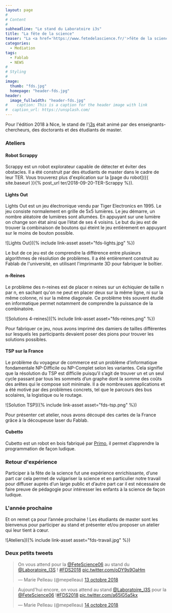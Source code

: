 ```yaml
---
layout: page
#
# Content
#
subheadline: "Le stand du Laboratoire i3s"
title: "La fête de la science"
teaser: "La <a href='https://www.fetedelascience.fr/'>fête de la science</a> est un événement à l'échelle nationale qui a pour but de faire découvrir les sciences à un large public (écoliers, collégiens, lycéens et adultes)."
categories:
  - Mediation
tags:
  - Fablab
  - NEWS
#
# Styling
#
image:
  thumb: "fds.jpg"
  homepage: "header-fds.jpg"
header:
  image_fullwidth: "header-fds.jpg"
#    caption: This is a caption for the header image with link
#  caption_url: https://unsplash.com/
---
```

Pour l'édition 2018 à Nice, le stand de l'[i3s](http://i3s.unice.fr/) était animé par des enseignants-chercheurs, des doctorants et des étudiants de master.

### Ateliers ###

#### Robot Scrappy ####

Scrappy est un robot explorateur capable de détecter et éviter des obstacles.
Il a été construit par des étudiants de master dans le cadre de leur TER. Vous trouverez plus d'explication sur la [page du robot]({{ site.baseurl }}{% post_url ter/2018-09-20-TER-Scrappy %}).

#### Lights Out ####

Lights Out est un jeu électronique vendu par Tiger Electronics en 1995. Le jeu consiste normalement en grille de 5x5 lumières. Le jeu démarre, un nombre aléatoire de lumières sont allumées. En appuyant sur une lumière on change son état ainsi que l’état de ses 4 voisins. Le but du jeu est de trouver la combinaison de boutons qui éteint le jeu entièrement en appuyant sur le moins de bouton possible.

![Lights Out]({% include link-asset asset="fds-lights.jpg" %})

Le but de ce jeu est de comprendre la différence entre plusieurs algorithmes de résolution de problèmes.
Il a été entièrement construit au Fablab de l'université, en utilisant l'imprimante 3D pour fabriquer le boîtier.

#### n-Reines ####

Le problème des n-reines est de placer n reines sur un échiquier de taille n par n, en sachant qu'on ne peut en placer deux sur la même ligne, ni sur la même colonne, ni sur la même diagonale. Ce problème très souvent étudié en informatique permet notamment de comprendre la puissance de la combinatoire.

![Solutions 4-reines]({% include link-asset asset="fds-reines.png" %})

Pour fabriquer ce jeu, nous avons imprimé des damiers de tailles différentes sur lesquels les participants devaient poser des pions pour trouver les solutions possibles.


#### TSP sur la France ####

Le problème du voyageur de commerce est un problème d’informatique fondamentale NP-Difficile ou NP-Complet selon les variantes. Cela signifie que la résolution du TSP est difficile puisqu’il s’agit de trouver un et un seul cycle passant par tous les sommets d’un graphe dont la somme des coûts des arêtes qui le compose soit minimale. Il a de nombreuses applications et a été motivé par des problèmes concrets, tel que le parcours des bus scolaires, la logistique ou le routage.

![Solution TSP]({% include link-asset asset="fds-tsp.png" %})

Pour présenter cet atelier, nous avons découpé des cartes de la France grâce à la découpeuse laser du Fablab.

#### Cubetto ####

Cubetto est un robot en bois fabriqué par [Primo](https://www.primotoys.com/), il permet d’apprendre la programmation de façon ludique.

### Retour d'expérience ###

Participer à la fête de la science fut une expérience enrichissante, d’une part car cela permet de vulgariser la science et en particulier notre travail pour diffuser auprès d’un large public et d’autre part car il est nécessaire de faire preuve de pédagogie pour intéresser les enfants à la science de façon ludique.

### L'année prochaine ###

Et on remet ça pour l’année prochaine ! Les étudiants de master sont les bienvenus pour participer au stand et présenter et/ou proposer un atelier qui leur tient à cœur.

![Ateliers]({% include link-asset asset="fds-travail.jpg" %})


### Deux petits tweets ###

<blockquote class="twitter-tweet" data-lang="fr"><p lang="fr" dir="ltr">On vous attend pour la <a href="https://twitter.com/FeteScience06?ref_src=twsrc%5Etfw">@FeteScience06</a> au stand du <a href="https://twitter.com/Laboratoire_I3S?ref_src=twsrc%5Etfw">@Laboratoire_I3S</a> ! <a href="https://twitter.com/hashtag/FDS2018?src=hash&amp;ref_src=twsrc%5Etfw">#FDS2018</a> <a href="https://t.co/oDY9s9OaHm">pic.twitter.com/oDY9s9OaHm</a></p>&mdash; Marie Pelleau (@mepelleau) <a href="https://twitter.com/mepelleau/status/1051029580193157120?ref_src=twsrc%5Etfw">13 octobre 2018</a></blockquote>


<blockquote class="twitter-tweet" data-lang="fr"><p lang="fr" dir="ltr">Aujourd&#39;hui encore, on vous attend au stand <a href="https://twitter.com/Laboratoire_I3S?ref_src=twsrc%5Etfw">@Laboratoire_I3S</a> pour la <a href="https://twitter.com/FeteScience06?ref_src=twsrc%5Etfw">@FeteScience06</a> !<a href="https://twitter.com/hashtag/FDS2018?src=hash&amp;ref_src=twsrc%5Etfw">#FDS2018</a> <a href="https://t.co/a65lG5a5kx">pic.twitter.com/a65lG5a5kx</a></p>&mdash; Marie Pelleau (@mepelleau) <a href="https://twitter.com/mepelleau/status/1051386115310186496?ref_src=twsrc%5Etfw">14 octobre 2018</a></blockquote>
<script async src="https://platform.twitter.com/widgets.js" charset="utf-8"></script>

